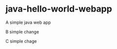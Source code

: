 java-hello-world-webapp
=======================

A simple java web app

B simple change   

C simple chage
